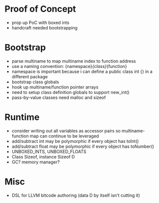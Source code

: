 Proof of Concept
================
- prop up PoC with boxed ints
- handcraft needed bootstrapping

Bootstrap
=========
- parse multiname to map multiname index to function address
 - use a naming convention: {namespace}_{class}_{function}
  - namespace is important because i can define a public class int {} in a different package
- bootstrap class globals
 - hook up multiname/function pointer arrays
- need to setup class definition globals to support new_int()
- pass-by-value classes need malloc and sizeof

Runtime
=======
- consider writing out all variables as accessor pairs so multiname-function map can continue to be leveraged
- add/subtract int   may be polymorphic if every object has toInt()
- add/subtract float may be polymorphic if every object has toNumber()
- UNBOXED_INTS, UNBOXED_FLOATS
- Class Sizeof, instance Sizeof D
- GC? memory manager?

Misc
====
- DSL for LLVM bitcode authoring (data D by itself isn't cutting it)

